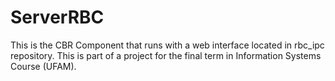 # ServerRBC

This is the CBR Component that runs with a web interface located in rbc_ipc repository. This is part of a project for the final term in Information Systems Course (UFAM).
